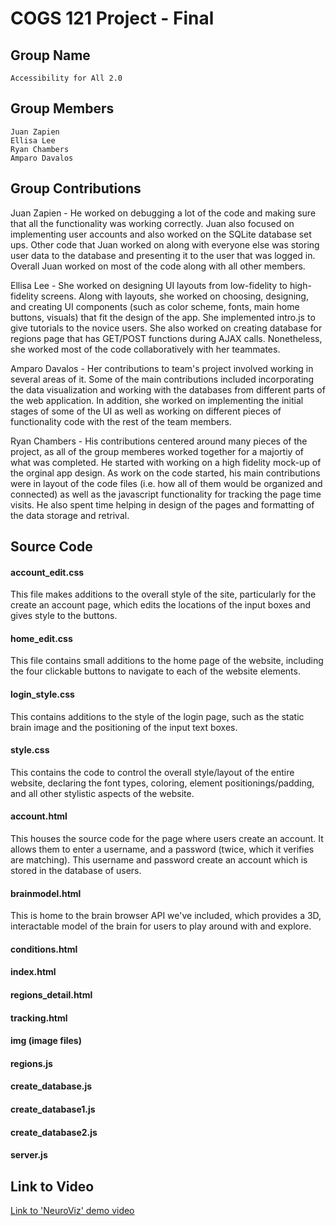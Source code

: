 # COGS 121 Project - Final

## Group Name

	Accessibility for All 2.0

## Group Members

	Juan Zapien
	Ellisa Lee
	Ryan Chambers
	Amparo Davalos

## Group Contributions

Juan Zapien - He worked on debugging a lot of the code and making sure that all the functionality was working correctly. Juan also focused on implementing user accounts and also worked on the SQLite database set ups. Other code that Juan worked on along with everyone else was storing user data to the database and presenting it to the user that was logged in. Overall Juan worked on most of the code along with all other members.

Ellisa Lee - She worked on designing UI layouts from low-fidelity to high-fidelity screens. Along with layouts, she worked on choosing, designing, and creating UI components (such as color scheme, fonts, main home buttons, visuals) that fit the design of the app.  She implemented intro.js to give tutorials to the novice users. She also worked on creating database for regions page that has GET/POST functions during AJAX calls. Nonetheless, she worked most of the code collaboratively with her teammates.
	
Amparo Davalos - Her contributions to team's project involved working in several areas of it. Some of the main contributions included incorporating the data visualization and working with the databases from different parts of the web application. In addition, she worked on implementing the initial stages of some of the UI as well as working on different pieces of functionality code with the rest of the team members.

Ryan Chambers - His contributions centered around many pieces of the project, as all of the group memberes worked together for a majortiy of what was completed. He started with working on a high fidelity mock-up of the orginal app design. As work on the code started, his main contributions were in layout of the code files (i.e. how all of them would be organized and connected) as well as the javascript functionality for tracking the page time visits. He also spent time helping in design of the pages and formatting of the data storage and retrival.

## Source Code

#### account_edit.css
This file makes additions to the overall style of the site, particularly for the create an account page, which edits the locations of the input boxes and gives style to the buttons.
#### home_edit.css
This file contains small additions to the home page of the website, including the four clickable buttons to navigate to each of the website elements.
#### login_style.css
This contains additions to the style of the login page, such as the static brain image and the positioning of the input text boxes.
#### style.css
This contains the code to control the overall style/layout of the entire website, declaring the font types, coloring, element positionings/padding, and all other stylistic aspects of the website.
#### account.html
This houses the source code for the page where users create an account. It allows them to enter a username, and a password (twice, which it verifies are matching). This username and password create an account which is stored in the database of users.
#### brainmodel.html
This is home to the brain browser API we've included, which provides a 3D, interactable model of the brain for users to play around with and explore.
#### conditions.html

#### index.html

#### regions_detail.html

#### tracking.html

#### img (image files)

#### regions.js

#### create_database.js

#### create_database1.js

#### create_database2.js

#### server.js


## Link to Video
[Link to 'NeuroViz' demo video](https://drive.google.com/file/d/1pY8k52e_Xj6ZYYy2GoFvj5Zcl8AbHNte/view?usp=sharing)

